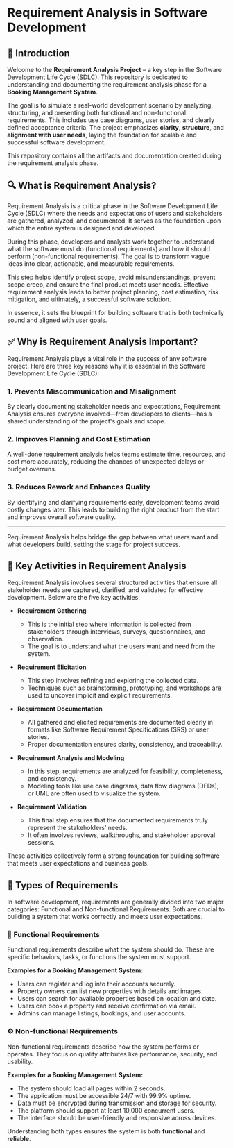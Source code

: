 # Requirement Analysis in Software Development

## 📌 Introduction

Welcome to the **Requirement Analysis Project** – a key step in the Software Development Life Cycle (SDLC). This repository is dedicated to understanding and documenting the requirement analysis phase for a **Booking Management System**.

The goal is to simulate a real-world development scenario by analyzing, structuring, and presenting both functional and non-functional requirements. This includes use case diagrams, user stories, and clearly defined acceptance criteria. The project emphasizes **clarity**, **structure**, and **alignment with user needs**, laying the foundation for scalable and successful software development.

This repository contains all the artifacts and documentation created during the requirement analysis phase.
## 🔍 What is Requirement Analysis?

Requirement Analysis is a critical phase in the Software Development Life Cycle (SDLC) where the needs and expectations of users and stakeholders are gathered, analyzed, and documented. It serves as the foundation upon which the entire system is designed and developed.

During this phase, developers and analysts work together to understand what the software must do (functional requirements) and how it should perform (non-functional requirements). The goal is to transform vague ideas into clear, actionable, and measurable requirements.

This step helps identify project scope, avoid misunderstandings, prevent scope creep, and ensure the final product meets user needs. Effective requirement analysis leads to better project planning, cost estimation, risk mitigation, and ultimately, a successful software solution.

In essence, it sets the blueprint for building software that is both technically sound and aligned with user goals.
## ✅ Why is Requirement Analysis Important?

Requirement Analysis plays a vital role in the success of any software project. Here are three key reasons why it is essential in the Software Development Life Cycle (SDLC):

### 1. Prevents Miscommunication and Misalignment
By clearly documenting stakeholder needs and expectations, Requirement Analysis ensures everyone involved—from developers to clients—has a shared understanding of the project's goals and scope.

### 2. Improves Planning and Cost Estimation
A well-done requirement analysis helps teams estimate time, resources, and cost more accurately, reducing the chances of unexpected delays or budget overruns.

### 3. Reduces Rework and Enhances Quality
By identifying and clarifying requirements early, development teams avoid costly changes later. This leads to building the right product from the start and improves overall software quality.

---

Requirement Analysis helps bridge the gap between what users want and what developers build, setting the stage for project success.
## 🧩 Key Activities in Requirement Analysis

Requirement Analysis involves several structured activities that ensure all stakeholder needs are captured, clarified, and validated for effective development. Below are the five key activities:

- **Requirement Gathering**
  - This is the initial step where information is collected from stakeholders through interviews, surveys, questionnaires, and observation.
  - The goal is to understand what the users want and need from the system.

- **Requirement Elicitation**
  - This step involves refining and exploring the collected data.
  - Techniques such as brainstorming, prototyping, and workshops are used to uncover implicit and explicit requirements.

- **Requirement Documentation**
  - All gathered and elicited requirements are documented clearly in formats like Software Requirement Specifications (SRS) or user stories.
  - Proper documentation ensures clarity, consistency, and traceability.

- **Requirement Analysis and Modeling**
  - In this step, requirements are analyzed for feasibility, completeness, and consistency.
  - Modeling tools like use case diagrams, data flow diagrams (DFDs), or UML are often used to visualize the system.

- **Requirement Validation**
  - This final step ensures that the documented requirements truly represent the stakeholders’ needs.
  - It often involves reviews, walkthroughs, and stakeholder approval sessions.

These activities collectively form a strong foundation for building software that meets user expectations and business goals.
## 📌 Types of Requirements

In software development, requirements are generally divided into two major categories: Functional and Non-functional Requirements. Both are crucial to building a system that works correctly and meets user expectations.

### 🔧 Functional Requirements

Functional requirements describe what the system should do. These are specific behaviors, tasks, or functions the system must support.

**Examples for a Booking Management System:**
- Users can register and log into their accounts securely.
- Property owners can list new properties with details and images.
- Users can search for available properties based on location and date.
- Users can book a property and receive confirmation via email.
- Admins can manage listings, bookings, and user accounts.

### ⚙️ Non-functional Requirements

Non-functional requirements describe how the system performs or operates. They focus on quality attributes like performance, security, and usability.

**Examples for a Booking Management System:**
- The system should load all pages within 2 seconds.
- The application must be accessible 24/7 with 99.9% uptime.
- Data must be encrypted during transmission and storage for security.
- The platform should support at least 10,000 concurrent users.
- The interface should be user-friendly and responsive across devices.

Understanding both types ensures the system is both **functional** and **reliable**.
